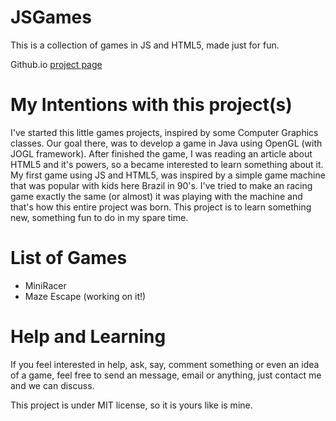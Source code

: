JSGames
=======

This is a collection of games in JS and HTML5, made just for fun.

Github.io [project page](http://mariohd.github.io/JSGames/ "Title")

My Intentions with this project(s)
=======
I've started this little games projects, inspired by some Computer Graphics classes. Our goal there, was to develop a game in Java using OpenGL (with JOGL framework).
After finished the game, I was reading an article about HTML5 and it's powers, so a became interested to learn something about it.
My first game using JS and HTML5, was inspired by a simple game machine that was popular with kids here Brazil in 90's. 
I've tried to make an racing game exactly the same (or almost) it was playing with the machine and that's how this entire project was born.
This project is to learn something new, something fun to do in my spare time.

List of Games
=======
* MiniRacer
* Maze Escape (working on it!)

Help and Learning
=======
If you feel interested in help, ask, say, comment something or even an idea of a game, feel free to send an message, email or anything, just contact me and we can discuss.

This project is under MIT license, so it is yours like is mine.
